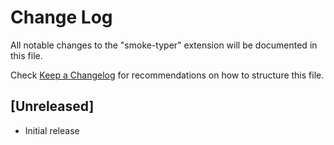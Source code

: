 # Change Log

All notable changes to the "smoke-typer" extension will be documented in this file.

Check [Keep a Changelog](http://keepachangelog.com/) for recommendations on how to structure this file.

## [Unreleased]

- Initial release